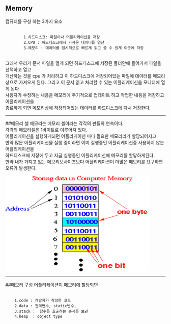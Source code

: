 ## Memory

컴퓨터를 구성
하는 3가지 요소   

<pre>
    <code>
        1.하드디스크: 파일이나 어플리케이션을 저장   
        2.CPU : 하드디스크에서 가져온 데이터를 연산   
        3.메모리 : 데이터를 임시적으로 빠르게 읽고 쓸 수 있게 이곳에 저장
    </code>
</pre>
그래서 우리가 문서 파일을 열게 되면 하드디스크에 저장된 폴더안에 들어가서 파일을 선택하고 열고   
개산하는 것을 cpu 가 처리하고 이 하드디스크에 저장되어있는 파일에 데이터를 메모리상으로 가져오게 된다.
그리고 이 문서 읽고 처리할 수 있는 어플리케이션을 모니터에 열게 된다   
사용자가 수정하는 내용을 메모리에 주기적으로 업데이트 하고 작업한 내용을 저장하고 어플리케이션을   
종료하게 되면 메모리상에 저장되어있는 데이터를 하드디스크에 다시 저장한다.
***
##메모리 셀
메모리는 메모리 셀이라는 각각의 판들의 연속이다.   
각각의 메모리셀은 1바이트로 이루어져 있다.   
어플리케이션을 실행하게되면 어플리케이션 마다 필요한 메모리리가 할당되어지고   
만약 많은 어플리케이션을 실행 중이라면 이미 실행중인 어플리케이션중 사용하지 않는 어플리케이션을    
하드디스크에 저장에 두고 지금 실행중인 어플리케이션에 메모리를 할당하게된다.   
만약 내가 가지고 있는 메모리보사이즈보다 어플리케이션이 더많은 메모리를 요구하면 오류가 발생한다.

<img height="300px" src="..\img\memory.jpg" width="450px"/>

*** 
##메모리 구성
어플리케이션이 메모리에 할당되면
<pre>
    <code>
    1.code : 개발자가 작성한 코드
    2.data : 전역변수, static변수,
    3.stack :  함수를 호출하는 순서를 보관
    4.heap  : object type 
    </code>
</pre>


